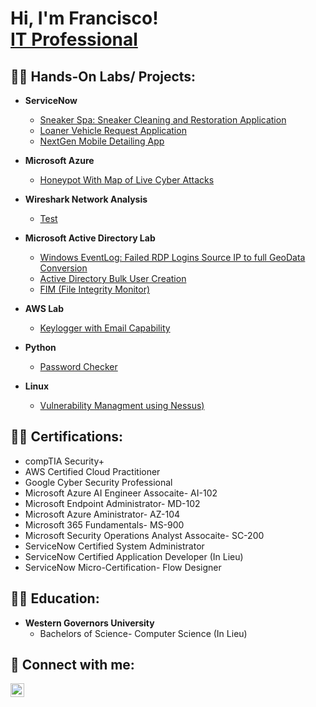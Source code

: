 <h1>Hi, I'm Francisco! <br/><a <a href="https://www.linkedin.com/in/francisco-amaya-/"> IT Professional</a>

<h2>👨‍💻 Hands-On Labs/ Projects:</h2>

- <b> ServiceNow </b>
  - [Sneaker Spa: Sneaker Cleaning and Restoration Application](https://github.com/famayaportfolio/yporewqreqt)
  - [Loaner Vehicle Request Application](https://github.com/famayaportfolio/yporqewt)
  - [NextGen Mobile Detailing App](https://github.com/famayaportfolio/ypot)
- <b> Microsoft Azure </b>
  - [Honeypot With Map of Live Cyber Attacks](https://github.com/famayaportfolio/Microsoft-Azure-Honeypot)
    
- <b> Wireshark Network Analysis </b>
  - [Test](https://github.com1/4chan-ImaAnalysiddleware-C964) <b><i></b></i>
- <b>Microsoft Active Directory Lab</b>
  - [Windows EventLog: Failed RDP Logins Source IP to full GeoData Conversion](https://github.comma777777dakor1/Sentinel-Lab)
  - [Active Directory Bulk User Creation](https://github.com/joshmad77777akoPS)
  - [FIM (File Integrity Monitor)](https://github.com/famayaportfolio/File-Integrity-Monitor-PowerShell/blob/main/README.md)
- <b>AWS Lab</b>
  - [Keylogger with Email Capability](https://github.com/joshmadh-Email)
    
- <b>Python</b>
  - [Password Checker](https://github.com/famayaportfolio/Password_Checker)
    
- <b>Linux</b>
  - [Vulnerability Managment using Nessus)](https://github.com/famayaportfolio/Vulnerability-Management-using-Nessus/blob/main/README.md) 

<h2>👨‍💻 Certifications:</h2>
 </b>


  - compTIA Security+
  - AWS Certified Cloud Practitioner
  - Google Cyber Security Professional
  - Microsoft Azure AI Engineer Assocaite- AI-102
  - Microsoft Endpoint Administrator- MD-102
  - Microsoft Azure Aministrator- AZ-104
  - Microsoft 365 Fundamentals- MS-900
  - Microsoft Security Operations Analyst Assocaite- SC-200
  - ServiceNow Certified System Administrator
  - ServiceNow Certified Application Developer (In Lieu)
  - ServiceNow Micro-Certification- Flow Designer


<h2>👨‍💻 Education:</h2>

- <b> Western Governors University </b>
  - Bachelors of Science- Computer Science (In Lieu)

  
<h2> 🤳 Connect with me:</h2>

[<img align="left" alt="JoshMadakor | LinkedIn" width="22px" src="https://cdn.jsdelivr.net/npm/simple-icons@v3/icons/linkedin.svg" />][linkedin]

[linkedin]: https://www.linkedin.com/in/francisco-amaya-/





